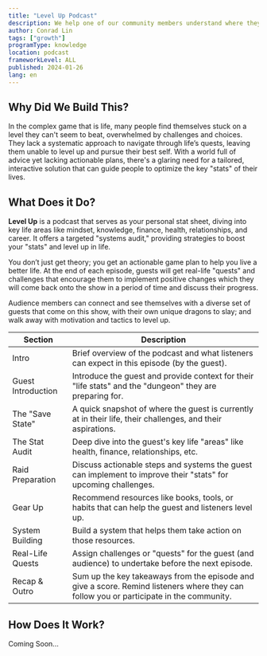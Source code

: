 ```yaml
---
title: "Level Up Podcast"
description: We help one of our community members understand where they are in their life journey, and make actionable plans for the future.
author: Conrad Lin
tags: ["growth"]
programType: knowledge
location: podcast
frameworkLevel: ALL
published: 2024-01-26
lang: en
---
```



## Why Did We Build This?

In the complex game that is life, many people find themselves stuck on a level they can't seem to beat, overwhelmed by challenges and choices. They lack a systematic approach to navigate through life’s quests, leaving them unable to level up and pursue their best self. With a world full of advice yet lacking actionable plans, there's a glaring need for a tailored, interactive solution that can guide people to optimize the key "stats" of their lives.

## What Does it Do?

**Level Up** is a podcast that serves as your personal stat sheet, diving into key life areas like mindset, knowledge, finance, health, relationships, and career. It offers a targeted "systems audit," providing strategies to boost your "stats" and level up in life. 

You don’t just get theory; you get an actionable game plan to help you live a better life. At the end of each episode, guests will get real-life "quests" and challenges that encourage them to implement positive changes which they will come back onto the show in a period of time and discuss their progress.

Audience members can connect and see themselves with a diverse set of guests that come on this show, with their own unique dragons to slay; and walk away with motivation and tactics to level up.

| Section | Description |
| --- | --- |
| Intro | Brief overview of the podcast and what listeners can expect in this episode (by the guest). |
| Guest Introduction | Introduce the guest and provide context for their "life stats" and the "dungeon" they are preparing for. |
| The "Save State" | A quick snapshot of where the guest is currently at in their life, their challenges, and their aspirations. |
| The Stat Audit | Deep dive into the guest's key life "areas" like health, finance, relationships, etc. |
| Raid Preparation | Discuss actionable steps and systems the guest can implement to improve their "stats" for upcoming challenges. |
| Gear Up | Recommend resources like books, tools, or habits that can help the guest and listeners level up. |
| System Building | Build a system that helps them take action on those resources. |
| Real-Life Quests | Assign challenges or "quests" for the guest (and audience) to undertake before the next episode. |
| Recap & Outro | Sum up the key takeaways from the episode and give a score. Remind listeners where they can follow you or participate in the community. |

## How Does It Work?

Coming Soon...